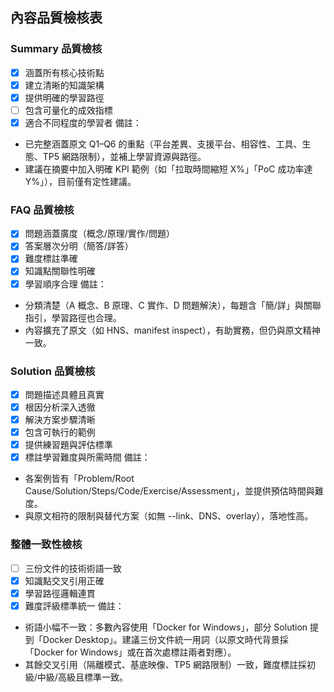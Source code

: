 ## 內容品質檢核表

### Summary 品質檢核
- [x] 涵蓋所有核心技術點
- [x] 建立清晰的知識架構
- [x] 提供明確的學習路徑
- [ ] 包含可量化的成效指標
- [x] 適合不同程度的學習者
備註：
- 已完整涵蓋原文 Q1–Q6 的重點（平台差異、支援平台、相容性、工具、生態、TP5 網路限制），並補上學習資源與路徑。
- 建議在摘要中加入明確 KPI 範例（如「拉取時間縮短 X%」「PoC 成功率達 Y%」），目前僅有定性建議。

### FAQ 品質檢核
- [x] 問題涵蓋廣度（概念/原理/實作/問題）
- [x] 答案層次分明（簡答/詳答）
- [x] 難度標註準確
- [x] 知識點關聯性明確
- [x] 學習順序合理
備註：
- 分類清楚（A 概念、B 原理、C 實作、D 問題解決），每題含「簡/詳」與關聯指引，學習路徑也合理。
- 內容擴充了原文（如 HNS、manifest inspect），有助實務，但仍與原文精神一致。

### Solution 品質檢核
- [x] 問題描述具體且真實
- [x] 根因分析深入透徹
- [x] 解決方案步驟清晰
- [x] 包含可執行的範例
- [x] 提供練習題與評估標準
- [x] 標註學習難度與所需時間
備註：
- 各案例皆有「Problem/Root Cause/Solution/Steps/Code/Exercise/Assessment」，並提供預估時間與難度。
- 與原文相符的限制與替代方案（如無 --link、DNS、overlay），落地性高。

### 整體一致性檢核
- [ ] 三份文件的技術術語一致
- [x] 知識點交叉引用正確
- [x] 學習路徑邏輯連貫
- [x] 難度評級標準統一
備註：
- 術語小幅不一致：多數內容使用「Docker for Windows」，部分 Solution 提到「Docker Desktop」。建議三份文件統一用詞（以原文時代背景採「Docker for Windows」或在首次處標註兩者對應）。
- 其餘交叉引用（隔離模式、基底映像、TP5 網路限制）一致，難度標註採初級/中級/高級且標準一致。